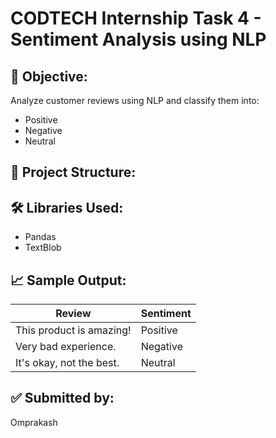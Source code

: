# CODTECH Internship Task 4 - Sentiment Analysis using NLP

## 🎯 Objective:
Analyze customer reviews using NLP and classify them into:
- Positive
- Negative
- Neutral

## 📁 Project Structure:


## 🛠️ Libraries Used:
- Pandas
- TextBlob

## 📈 Sample Output:
| Review | Sentiment |
|--------|-----------|
| This product is amazing! | Positive |
| Very bad experience. | Negative |
| It's okay, not the best. | Neutral |

## ✅ Submitted by:
Omprakash 
